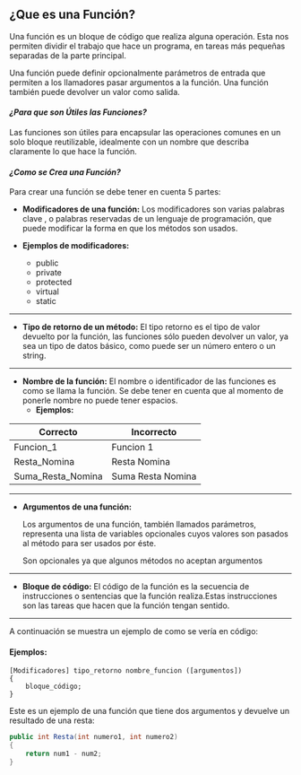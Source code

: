 ## ¿Que es una Función?

 

Una función es un bloque de código que realiza alguna operación. Esta nos permiten dividir el trabajo que hace un programa, en tareas más pequeñas separadas de la parte principal.

 Una función puede definir opcionalmente parámetros de entrada que permiten a los llamadores pasar argumentos a la función. Una función también puede devolver un valor como salida. 
 
 #### *¿Para que son Útiles las Funciones?*
 
 Las funciones son útiles para encapsular las operaciones comunes en un solo bloque reutilizable, idealmente con un nombre que describa claramente lo que hace la función. 

 #### *¿Como se Crea una Función?*

 Para crear una función se debe tener en cuenta 5 partes:

* **Modificadores de una función:**
    Los modificadores son varias palabras clave , o palabras reservadas de un lenguaje de programación, que puede modificar la forma en que los métodos son usados.

*  **Ejemplos de modificadores:**
   * public
   * private
   * protected
   * virtual
   * static
            
---
* **Tipo de retorno de un método:** 
    El tipo retorno es el tipo de valor devuelto por la función, las funciones sólo pueden devolver un valor, ya sea un tipo de datos básico, como puede ser un número entero o un string.
---

* **Nombre de la función:**
El nombre o identificador de las funciones es como se llama la función. Se debe tener en cuenta que al momento de ponerle nombre no puede tener espacios.
  * **Ejemplos:**
    
 |Correcto   | Incorrecto |
 |----------|--------|
 |Funcion_1 |Funcion 1  |
 |Resta_Nomina|Resta Nomina|
 |Suma_Resta_Nomina|Suma Resta Nomina
 ---

* **Argumentos de una función:**

    Los argumentos de una función, también llamados parámetros, representa una lista de variables opcionales cuyos valores son pasados al método para ser usados por éste.

    Son opcionales ya que algunos métodos no aceptan argumentos
---
* **Bloque de código:**
El código de la función es la secuencia de instrucciones o sentencias que la función realiza.Estas instrucciones son las tareas que hacen que la función tengan sentido.
---
A continuación se muestra un ejemplo de como se vería en código:
 #### Ejemplos:

```
[Modificadores] tipo_retorno nombre_funcion ([argumentos])
{
    bloque_código;
}

```
 Este es un ejemplo de una función que tiene dos argumentos y devuelve un resultado de una resta:

```Java
public int Resta(int numero1, int numero2)
{
    return num1 - num2;
}
```
